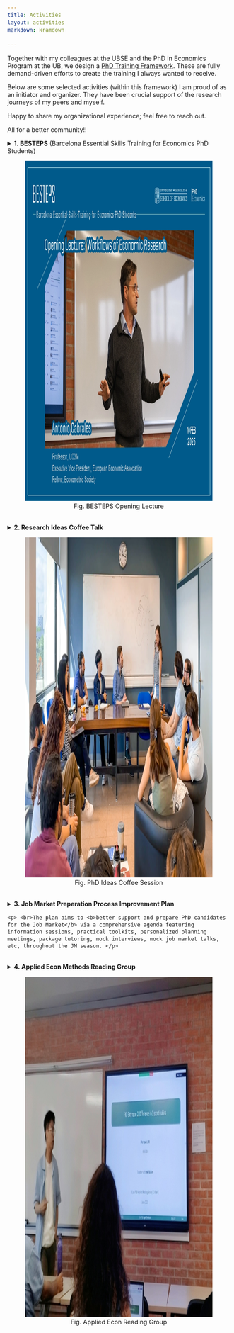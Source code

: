 ```yaml
---
title: Activities
layout: activities
markdown: kramdown

---
```


Together with my colleagues at the UBSE and the PhD in Economics Program at the UB, we design a <a href="https://www.ub.edu/school-economics/phd-students-training/" target="_blank">PhD Training Framework</a>. These are fully demand-driven efforts to create the training I always wanted to receive.

Below are some selected activities (within this framework) I am proud of as an initiator and organizer. They have been crucial support of the research journeys of my peers and myself.

Happy to share my organizational experience; feel free to reach out.

All for a better community!!



<details>
  <summary>
    <b>1. BESTEPS</b> (Barcelona Essential Skills Training for Economics PhD Students)

  <p>
    <center> 
      <figure class="act_fig">
        <img src="assets/images/activities/BESTEPS1.webp" width="1152" height="768" alt="BESTEPS_IMG"> 
        <figcaption>Fig. BESTEPS Opening Lecture</figcaption> 
      </figure>
    </center>
  </p>
  </summary>

  <p>Through expert-led lectures, BESTEPS offers PhD students necessary guidance to take "best steps" in different <b>key stages of a research project</b>. (<a href="https://www.ub.edu/school-economics/kick-off-of-the-besteps-with-antonio-cabrales/" target="_blank">UBSE News on the Launch of BESTEPS</a>)</p>

  <p>BESTEPS is financed by a <a href="https://web.ub.edu/en/web/escola-doctorat/" target="_blank">EDUB-funded project</a> for which I am the grant recipient, running during academic years 2024/25 and 2025/26. This program is a joint effort with my amazing colleagues.</p>

  <p>BESTEPS consists of 7 Lectures taught by renowned scholars:</p>
  <ul> <strong>Part I: Set Up A Research Project</strong>
    <li><b>Opening Lecture:</b> <a href="https://www.linkedin.com/posts/antonio-cabrales-7690707_besteps-openinglecture-econphdlife-activity-7295808529393750017-sdAV" target="_blank">Workflows of Economics Research</a> (Antonio Cabrales)</li>
    <li><b>Lecture 1:</b> <a href="https://www.linkedin.com/feed/update/urn:li:activity:7310955533031682048/" target="_blank">Starting a Feasible and Promising Project</a> (Libertad Gonzalez)</li>
    <li><b>Lecture 2:</b> <a href="https://www.linkedin.com/posts/universitat-de-barcelona-school-of-economics_besteps-openinglecture-econphdlife-activity-7325473038680911874-Axx2" target="_blank">Doing Organized and Replicable Research</a> (Joan Llull, Data Editor of Econometrica)</li>
  </ul>
  <ul> <strong>Part II: Research Products</strong>
    <li><b>Lecture 3:</b> <a href="https://lin-mengwei.github.io/activities" target="_blank">Visualization: Strategies and Practices</a> (Dirk Foremny & TBD)</li>
    <li><b>Lecture 4:</b> <a href="https://lin-mengwei.github.io/activities" target="_blank">Presentations: How to give a talk and how to benefit</a> (TBD)</li>
    <li><b>Lecture 5:</b> <a href="https://lin-mengwei.github.io/activities" target="_blank">Crafting a Job Market Paper</a> (TBD)</li>
    <li><b>Closing Lecture:</b> <a href="https://lin-mengwei.github.io/activities" target="_blank">Publication Experiences: Mindset and Strategy</a> (TBD)</li>
  </ul>
  <p>We have put together the <a href="https://www.ub.edu/school-economics/wp-content/uploads/2025/07/BESTEPS_Lectures.pdf" target="_blank">BESTESP Guide</a>(click to access) as a public good, based on lecture notes of these lectures.</p><span style="background-color: red; color: white; padding: 2px 6px; border-radius: 4px; font-size: 0.6rem; font-weight: bold;">New!</span> 
  <br>

</details>
<br>
<details>
  <summary>
    <b>2. Research Ideas Coffee Talk</b>

  <p>
    <center> 
      <figure class="act_fig">
        <img src="assets/images/activities/coffee1.webp" width="1391" height="768" alt="COFFEE_IMG"> 
        <figcaption>Fig. PhD Ideas Coffee Session</figcaption> 
      </figure>
    </center>
  </p>
  </summary>

  <p>The Ideas Coffees are biweekly sessions for PhD students and Postdocs to discuss <b>newly-formed research ideas</b> in a safe and friendly environment before starting a project. We also host occasional special sessions (e.g., to share data info). </p> 

  <p>This is an innovative series for junior Economists at <a href="https://www.ub.edu/school-economics/" target="_blank">UBSE</a>, which I initiated with my PhD colleagues. It has received great support from the PhD in Economics Program. I am in charge of the series for AY 2023/24 and 2024/25. (See: <a href="https://www.linkedin.com/posts/universitat-de-barcelona-school-of-economics_economics-phd-research-activity-7316368944271962113-dzn8/" target="_blank">Our recent event post</a>)</p>

  <br>
</details>

<br>
<details>
  <summary>
    <b>3. Job Market Preperation Process Improvement Plan</b>
    
    <p> <br>The plan aims to <b>better support and prepare PhD candidates for the Job Market</b> via a comprehensive agenda featuring information sessions, practical toolkits, personalized planning meetings, package tutoring, mock interviews, mock job market talks, etc, throughout the JM season. </p>
  </summary>

    <p>It was developed with invaluable input from JM candidates ahead of me, <a href="https://mariebeigelman.github.io/" target="_blank">Marie Beigelman</a>, <a href="https://abhinavkhemka.com" target="_blank">Abhinav Khemka</a>, Marianna Magagnoli, Alex Izquierdo, among others. The plan was approved by the PhD Academic Committee, and has been implemented since the academic year 2024/25.</p>
    <br>

</details>

<br>
<details>
  <summary><b>4. Applied Econ Methods Reading Group</b>
  
  <p>
    <center> 
      <figure class="act_fig">
        <img src="assets/images/activities/rg.jpg" width="1365" height="768" alt="RG_IMG"> 
        <figcaption>Fig. Applied Econ Reading Group</figcaption> 
      </figure>
    </center>
  </p>
  </summary>

  <p>The reading group discuss useful <b>newly-developed causal inference methods</b> not yet commonly covered in standard graduate-level econometrics. It is planed and organized by Sergio Blanco, Cristina Aranzana, Cecilia Ramirez, and myself, and supported by the Department of Public Economics and the IEB.</p>

  <p><b>Methods in 2025 (TBD) include:</b></p>
  <ul>
    <li>Difference in Discontinuities</li>
    <li>Shift-share & Recentered Instruments</li>
    <li>DID with Continuous Treatments</li>
    <li>...</li>
  </ul>
  <br>
</details>
